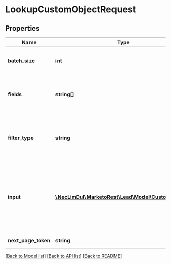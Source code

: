 # LookupCustomObjectRequest

## Properties

Name | Type | Description | Notes
------------ | ------------- | ------------- | -------------
**batch_size** | **int** | Maximum number of records to return in the response.  Max and default is 300 | [optional]
**fields** | **string[]** | List of fields to return. If not specified, will return the following fields: marketoGuid, dedupeFields, updatedAt, createdAt, filterType | [optional]
**filter_type** | **string** | Field to search on.  Valid values are: dedupeFields, idFields, and any field defined in searchableFields attribute of Describe endpoint.  Default is dedupeFields | [optional]
**input** | [**\NecLimDul\MarketoRest\Lead\Model\CustomObject[]**](CustomObject.md) | Search values when using a compound key.  Each element must include each of the fields in the compound key.  Compound keys are determined by the contents of \&quot;dedupeFields\&quot; in the Describe result for the object |
**next_page_token** | **string** | Paging token returned from a previous response | [optional]

[[Back to Model list]](../../README.md#models) [[Back to API list]](../../README.md#endpoints) [[Back to README]](../../README.md)
